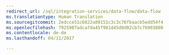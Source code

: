 ```yaml
--- 
redirect_url: /sql/integration-services/data-flow/data-flow
ms.translationtype: Human Translation
ms.sourcegitcommit: 2edcce51c6822a89151c3c3c76fbaacb5edd54f4
ms.openlocfilehash: 7925907adca7da45f981d45d0d02cb7c76903800
ms.contentlocale: de-de
ms.lasthandoff: 04/11/2017

--- 
```


